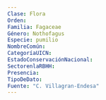 ```yaml
---
Clase: Flora
Orden: 
Familia: Fagaceae
Género: Nothofagus
Especie: pumilio
NombreComún: 
CategoríaUICN: 
EstadoConservaciónNacional: 
SectorenlaRBHH: 
Presencia: 
TipoDeDato: 
Fuente: "C. Villagran-Endesa"
---
```

